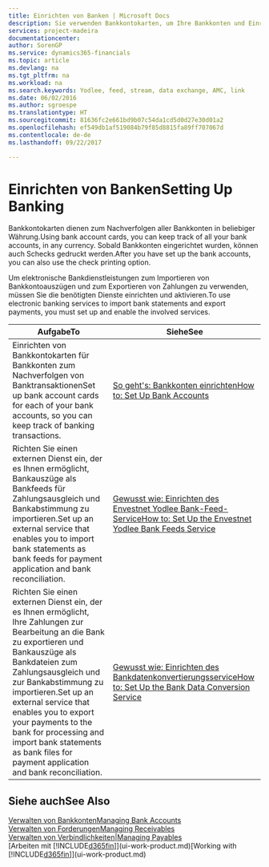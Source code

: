 ```yaml
---
title: Einrichten von Banken | Microsoft Docs
description: Sie verwenden Bankkontokarten, um Ihre Bankkonten und Einrichtungsbankfeeds, wie Yodlee, um Daten auszutauschen.
services: project-madeira
documentationcenter: 
author: SorenGP
ms.service: dynamics365-financials
ms.topic: article
ms.devlang: na
ms.tgt_pltfrm: na
ms.workload: na
ms.search.keywords: Yodlee, feed, stream, data exchange, AMC, link
ms.date: 06/02/2016
ms.author: sgroespe
ms.translationtype: HT
ms.sourcegitcommit: 81636fc2e661bd9b07c54da1cd5d0d27e30d01a2
ms.openlocfilehash: ef549db1af519084b79f85d8815fa89ff707067d
ms.contentlocale: de-de
ms.lasthandoff: 09/22/2017

---
```

# <a name="setting-up-banking"></a><span data-ttu-id="8f4f1-103">Einrichten von Banken</span><span class="sxs-lookup"><span data-stu-id="8f4f1-103">Setting Up Banking</span></span>
<span data-ttu-id="8f4f1-104">Bankkontokarten dienen zum Nachverfolgen aller Bankkonten in beliebiger Währung.</span><span class="sxs-lookup"><span data-stu-id="8f4f1-104">Using bank account cards, you can keep track of all your bank accounts, in any currency.</span></span> <span data-ttu-id="8f4f1-105">Sobald Bankkonten eingerichtet wurden, können auch Schecks gedruckt werden.</span><span class="sxs-lookup"><span data-stu-id="8f4f1-105">After you have set up the bank accounts, you can also use the check printing option.</span></span>

<span data-ttu-id="8f4f1-106">Um elektronische Bankdienstleistungen zum Importieren von Bankkontoauszügen und zum Exportieren von Zahlungen zu verwenden, müssen Sie die benötigten Dienste einrichten und aktivieren.</span><span class="sxs-lookup"><span data-stu-id="8f4f1-106">To use electronic banking services to import bank statements and  export payments, you must set up and enable the involved services.</span></span>

| <span data-ttu-id="8f4f1-107">Aufgabe</span><span class="sxs-lookup"><span data-stu-id="8f4f1-107">To</span></span> | <span data-ttu-id="8f4f1-108">Siehe</span><span class="sxs-lookup"><span data-stu-id="8f4f1-108">See</span></span> |
| --- | --- |
| <span data-ttu-id="8f4f1-109">Einrichten von Bankkontokarten für Bankkonten zum Nachverfolgen von Banktransaktionen</span><span class="sxs-lookup"><span data-stu-id="8f4f1-109">Set up bank account cards for each of your bank accounts, so you can keep track of banking transactions.</span></span> |[<span data-ttu-id="8f4f1-110">So geht's: Bankkonten einrichten</span><span class="sxs-lookup"><span data-stu-id="8f4f1-110">How to: Set Up Bank Accounts</span></span>](bank-how-setup-bank-accounts.md) |
| <span data-ttu-id="8f4f1-111">Richten Sie einen externen Dienst ein, der es Ihnen ermöglicht, Bankauszüge als Bankfeeds für Zahlungsausgleich und Bankabstimmung zu importieren.</span><span class="sxs-lookup"><span data-stu-id="8f4f1-111">Set up an external service that enables you to import bank statements as bank feeds for payment application and bank reconciliation.</span></span> |[<span data-ttu-id="8f4f1-112">Gewusst wie: Einrichten des Envestnet Yodlee Bank-Feed-Service</span><span class="sxs-lookup"><span data-stu-id="8f4f1-112">How to: Set Up the Envestnet Yodlee Bank Feeds Service</span></span>](bank-how-setup-bank-statement-service.md) |
| <span data-ttu-id="8f4f1-113">Richten Sie einen externen Dienst ein, der es Ihnen ermöglicht, Ihre Zahlungen zur Bearbeitung an die Bank zu exportieren und Bankauszüge als Bankdateien zum Zahlungsausgleich und zur Bankabstimmung zu importieren.</span><span class="sxs-lookup"><span data-stu-id="8f4f1-113">Set up an external service that enables you to export your payments to the bank for processing  and import bank statements as bank files for payment application and bank reconciliation.</span></span> |[<span data-ttu-id="8f4f1-114">Gewusst wie: Einrichten des Bankdatenkonvertierungsservice</span><span class="sxs-lookup"><span data-stu-id="8f4f1-114">How to: Set Up the Bank Data Conversion Service</span></span>](bank-how-setup-bank-data-conversion-service.md) |

## <a name="see-also"></a><span data-ttu-id="8f4f1-115">Siehe auch</span><span class="sxs-lookup"><span data-stu-id="8f4f1-115">See Also</span></span>
[<span data-ttu-id="8f4f1-116">Verwalten von Bankkonten</span><span class="sxs-lookup"><span data-stu-id="8f4f1-116">Managing Bank Accounts</span></span>](bank-manage-bank-accounts.md)  
[<span data-ttu-id="8f4f1-117">Verwalten von Forderungen</span><span class="sxs-lookup"><span data-stu-id="8f4f1-117">Managing Receivables</span></span>](receivables-manage-receivables.md)  
[<span data-ttu-id="8f4f1-118">Verwalten von Verbindlichkeiten|</span><span class="sxs-lookup"><span data-stu-id="8f4f1-118">Managing Payables</span></span>](payables-manage-payables.md)  
<span data-ttu-id="8f4f1-119">[Arbeiten mit [!INCLUDE[d365fin](includes/d365fin_md.md)]](ui-work-product.md)</span><span class="sxs-lookup"><span data-stu-id="8f4f1-119">[Working with [!INCLUDE[d365fin](includes/d365fin_md.md)]](ui-work-product.md)</span></span>

